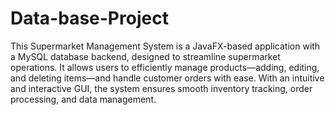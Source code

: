 # Data-base-Project
This Supermarket Management System is a JavaFX-based application with a MySQL database backend, designed to streamline supermarket operations. It allows users to efficiently manage products—adding, editing, and deleting items—and handle customer orders with ease. With an intuitive and interactive GUI, the system ensures smooth inventory tracking, order processing, and data management.

